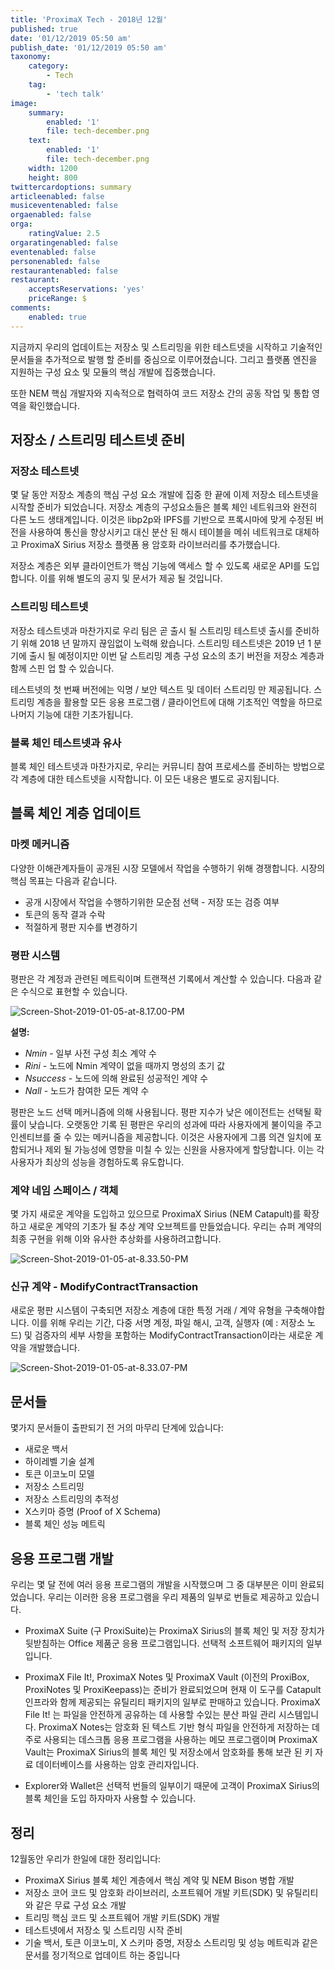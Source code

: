 ```yaml
---
title: 'ProximaX Tech - 2018년 12월'
published: true
date: '01/12/2019 05:50 am'
publish_date: '01/12/2019 05:50 am'
taxonomy:
    category:
        - Tech
    tag:
        - 'tech talk'
image:
    summary:
        enabled: '1'
        file: tech-december.png
    text:
        enabled: '1'
        file: tech-december.png
    width: 1200
    height: 800
twittercardoptions: summary
articleenabled: false
musiceventenabled: false
orgaenabled: false
orga:
    ratingValue: 2.5
orgaratingenabled: false
eventenabled: false
personenabled: false
restaurantenabled: false
restaurant:
    acceptsReservations: 'yes'
    priceRange: $
comments:
    enabled: true
---
```


지금까지 우리의 업데이트는 저장소 및 스트리밍을 위한 테스트넷을 시작하고 기술적인 문서들을 추가적으로 발행 할 준비를 중심으로 이루어졌습니다. 그리고 플랫폼 엔진을 지원하는 구성 요소 및 모듈의 핵심 개발에 집중했습니다. 

또한 NEM 핵심 개발자와 지속적으로 협력하여 코드 저장소 간의 공동 작업 및 통합 영역을 확인했습니다.

## 저장소 / 스트리밍 테스트넷 준비

### 저장소 테스트넷
몇 달 동안 저장소 계층의 핵심 구성 요소 개발에 집중 한 끝에 이제 저장소 테스트넷을 시작할 준비가 되었습니다. 저장소 계층의 구성요소들은 블록 체인 네트워크와 완전히 다른 노드 생태계입니다. 이것은 libp2p와 IPFS를 기반으로 프록시마에 맞게 수정된 버전을 사용하여 통신을 향상시키고 대신 분산 된 해시 테이블을 메쉬 네트워크로 대체하고 ProximaX Sirius 저장소 플랫폼 용 암호화 라이브러리를 추가했습니다.

저장소 계층은 외부 클라이언트가 핵심 기능에 액세스 할 수 있도록 새로운 API를 도입합니다. 이를 위해 별도의 공지 및 문서가 제공 될 것입니다.

### 스트리밍 테스트넷
저장소 테스트넷과 마찬가지로 우리 팀은 곧 출시 될 스트리밍 테스트넷 출시를 준비하기 위해 2018 년 말까지 끊임없이 노력해 왔습니다. 스트리밍 테스트넷은 2019 년 1 분기에 출시 될 예정이지만 이번 달 스트리밍 계층 구성 요소의 초기 버전을 저장소 계층과 함께 스핀 업 할 수 있습니다.

테스트넷의 첫 번째 버전에는 익명 / 보안 텍스트 및 데이터 스트리밍 만 제공됩니다. 스트리밍 계층을 활용할 모든 응용 프로그램 / 클라이언트에 대해 기초적인 역할을 하므로 나머지 기능에 대한 기초가됩니다.

### 블록 체인 테스트넷과 유사

블록 체인 테스트넷과 마찬가지로, 우리는 커뮤니티 참여 프로세스를 준비하는 방법으로 각 계층에 대한 테스트넷을 시작합니다. 이 모든 내용은 별도로 공지됩니다.

## 블록 체인 계층 업데이트

### 마켓 메커니즘

다양한 이해관계자들이 공개된 시장 모델에서 작업을 수행하기 위해 경쟁합니다. 시장의 핵심 목표는 다음과 같습니다.

+ 공개 시장에서 작업을 수행하기위한 모순점 선택 - 저장 또는 검증 여부
+ 토큰의 동작 결과 수락
+ 적절하게 평판 지수를 변경하기


### 평판 시스템
평판은 각 계정과 관련된 메트릭이며 트랜잭션 기록에서 계산할 수 있습니다. 다음과 같은 수식으로 표현할 수 있습니다.
  
![Screen-Shot-2019-01-05-at-8.17.00-PM](/content/images/2019/01/Screen-Shot-2019-01-05-at-8.17.00-PM.png)
 
**설명:**

+ *Nmin* - 일부 사전 구성 최소 계약 수
+ *Rini* - 노드에 Nmin 계약이 없을 때까지 명성의 초기 값
+ *Nsuccess* - 노드에 의해 완료된 성공적인 계약 수
+ *Nall* - 노드가 참여한 모든 계약 수

평판은 노드 선택 메커니즘에 의해 사용됩니다. 평판 지수가 낮은 에이전트는 선택될 확률이 낮습니다. 오랫동안 기록 된 평판은 우리의 성과에 따라 사용자에게 불이익을 주고 인센티브를 줄 수 있는 메커니즘을 제공합니다. 이것은 사용자에게 그룹 의견 일치에 포함되거나 제외 될 가능성에 영향을 미칠 수 있는 신원을 사용자에게 할당합니다. 이는 각 사용자가 최상의 성능을 경험하도록 유도합니다. 

### 계약 네임 스페이스 / 객체
몇 가지 새로운 계약을 도입하고 있으므로 ProximaX Sirius (NEM Catapult)를 확장하고 새로운 계약의 기초가 될 추상 계약 오브젝트를 만들었습니다. 우리는 슈퍼 계약의 최종 구현을 위해 이와 유사한 추상화를 사용하려고합니다.

![Screen-Shot-2019-01-05-at-8.33.50-PM](/content/images/2019/01/Screen-Shot-2019-01-05-at-8.33.50-PM.png)

### 신규 계약 - ModifyContractTransaction
새로운 평판 시스템이 구축되면 저장소 계층에 대한 특정 거래 / 계약 유형을 구축해야합니다. 이를 위해 우리는 기간, 다중 서명 계정, 파일 해시, 고객, 실행자 (예 : 저장소 노드) 및 검증자의 세부 사항을 포함하는 ModifyContractTransaction이라는 새로운 계약을 개발했습니다.

![Screen-Shot-2019-01-05-at-8.33.07-PM](/content/images/2019/01/Screen-Shot-2019-01-05-at-8.33.07-PM.png)

## 문서들
몇가지 문서들이 출판되기 전 거의 마무리 단계에 있습니다:

+ 새로운 백서
+ 하이레벨 기술 설계
+ 토큰 이코노미 모델
+ 저장소 스트리밍
+ 저장소 스트리밍의 추적성
+ X스키마 증명 (Proof of X Schema)
+ 블록 체인 성능 메트릭

## 응용 프로그램 개발
우리는 몇 달 전에 여러 응용 프로그램의 개발을 시작했으며 그 중 대부분은 이미 완료되었습니다. 우리는 이러한 응용 프로그램을 우리 제품의 일부로 번들로 제공하고 있습니다.

+ ProximaX Suite (구 ProxiSuite)는 ProximaX Sirius의 블록 체인 및 저장 장치가 뒷받침하는 Office 제품군 응용 프로그램입니다. 선택적 소프트웨어 패키지의 일부입니다.

+ ProximaX File It!, ProximaX Notes 및 ProximaX Vault (이전의 ProxiBox, ProxiNotes 및 ProxiKeepass)는 준비가 완료되었으며 현재 이 도구를 Catapult 인프라와 함께 제공되는 유틸리티 패키지의 일부로 판매하고 있습니다. ProximaX File It! 는 파일을 안전하게 공유하는 데 사용할 수있는 분산 파일 관리 시스템입니다. ProximaX Notes는 암호화 된 텍스트 기반 형식 파일을 안전하게 저장하는 데 주로 사용되는 데스크톱 응용 프로그램을 사용하는 메모 프로그램이며 ProximaX Vault는 ProximaX Sirius의 블록 체인 및 저장소에서 암호화를 통해 보관 된 키 자료 데이터베이스를 사용하는 암호 관리자입니다. 

+ Explorer와 Wallet은 선택적 번들의 일부이기 때문에 고객이 ProximaX Sirius의 블록 체인을 도입 하자마자 사용할 수 있습니다.


## 정리
12월동안 우리가 한일에 대한 정리입니다:

+ ProximaX Sirius 블록 체인 계층에서 핵심 계약 및 NEM Bison 병합 개발
+ 저장소 코어 코드 및 암호화 라이브러리, 소프트웨어 개발 키트(SDK) 및 유틸리티와 같은 무료 구성 요소 개발
+ 트리밍 핵심 코드 및 소프트웨어 개발 키트(SDK) 개발
+ 테스트넷에서 저장소 및 스트리밍 시작 준비
+ 기술 백서, 토큰 이코노미, X 스키마 증명, 저장소 스트리밍 및 성능 메트릭과 같은 문서를 정기적으로 업데이트 하는 중입니다
